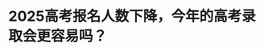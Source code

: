 <!DOCTYPE html>
<html lang="zh-CN">

<head>
    
<title>2025高考报名人数下降，今年的高考录取会更容易吗？_腾讯新闻</title>
<meta name="keywords" content="高考录取,高考报名,高校,教育部,招生,本科,海南,云南">
<meta name="description" content="教育部5月28日公布，今年高考报名人数1335万。相较于去年的1342万下降7万人，这是高考报名人数上涨10年来首降。      2008年后，全国高考报名人数持续下滑，2013年跌至新低，几乎跌破....">
<meta name="author" content="腾讯网">
<meta name="copyright" content="Copyright 1998 - 2025 Tencent. All Rights Reserved">
<meta property="og:type" content="news" />

<meta property="og:title" content="2025高考报名人数下降，今年的高考录取会更容易吗？_腾讯新闻" />
<meta property="og:description" content="教育部5月28日公布，今年高考报名人数1335万。相较于去年的1342万下降7万人，这是高考报名人数上涨10年来首降。      2008年后，全国高考报名人数持续下滑，2013年跌至新低，几乎跌破...." />
<meta property="og:url" content="https://news.qq.com/rain/a/20250528A0841P00" />
<meta property="og:image" content="https://inews.gtimg.com/news_ls/OuOS-LScO2EHnw0Z1bIxqAWbfrPGcxlP1gzEED2cddsAcAA_640330/0" />
<meta property="article:author" content="中国教育在线" />
<meta property="article:published_time" content="2025-05-28 18:26:37" />
<meta property="category" content="edu" />

<meta name="baidu-site-verification" content="jJeIJ5X7pP" />
    <meta charset="utf-8" />
<meta http-equiv="X-UA-Compatible" content="IE=Edge" />
<meta name="viewport" content="width=device-width, initial-scale=1, shrink-to-fit=no" />
<link rel="dns-prefetch" href="mat1.gtimg.com">
<link rel="dns-prefetch" href="i.news.qq.com">
<link rel="shortcut icon" href="https://mat1.gtimg.com/qqcdn/qqindex2021/favicon.ico">
<script nomodule="true" src="https://mat1.gtimg.com/qqcdn/qqindex2021/common-static/20240515201444/core3-37-1.min.js"></script>
<script>
  try {
    if (!window.IntersectionObserver) {
      var observerScript = document.createElement('script');
      observerScript.src = "https://mat1.gtimg.com/qqcdn/qqindex2021/common-static/20241024141058/intersection-observer-polyfill.js";
      document.head.appendChild(observerScript);
    }
  } catch (error) {}
</script>

<script>
  try {
    if (!Element.prototype.scrollTo) {
      var scrollScript = document.createElement('script');
      scrollScript.src = "https://mat1.gtimg.com/qqcdn/qqindex2021/common-static/20241025153001/scroll-behavior-polyfill.js";
      document.head.appendChild(scrollScript);
    }
  } catch (error) {}
</script>
<script>
  try {
    if ('scrollRestoration' in window.history) {
      window.history.scrollRestoration = 'manual';
    }
    window.isPcClient = Boolean(window.electron) && (
      window.navigator.userAgent.indexOf('pc-client') > 0 ||
      window.navigator.userAgent.indexOf('TencentNews') > 0
    );
  } catch {}
</script>
<script>
  try {
    if (window.isPcClient) {
      var bodyStyle = document.createElement('style');
      bodyStyle.innerText = 'body{ zoom: 0.95 }';
      document.head.appendChild(bodyStyle);
    }
  } catch {}
</script>
<script>
  window.DATA = {"url":"https://view.inews.qq.com/a/20250528A0841P00","article_id":"20250528A0841P00","article_type":"0","title":"2025高考报名人数下降，今年的高考录取会更容易吗？","desc":"教育部5月28日公布，今年高考报名人数1335万。相较于去年的1342万下降7万人，这是高考报名人数上涨10年来首降。      2008年后，全国高考报名人数持续下滑，2013年跌至新低，几乎跌破....","iNewsRecommendLevel":1,"abstract":"教育部5月28日公布，今年高考报名人数1335万。相较于去年的1342万下降7万人，这是高考报名人数上涨10年来首降。      2008年后，全国高考报名人数持续下滑，2013年跌至新低，几乎跌破....","catalog1":"edu","ad_channel_sign":"edu","introduction":"","media":"中国教育在线","media_id":"5652556","pubtime":"2025-05-28 18:26:37","comment_id":"8415674809","political":0,"cmsId":"20250528A0841P00","cms_id":"20250528A0841P00","closeAllAd":0,"closeAllFavorite":false,"originContent":{"directory":{"ai_list":null,"enable":2,"list":null},"text":"\u003cdiv class=\"rich_media_content\"\u003e\u003c!--NO_AD_ERROR_2--\u003e\u003cp\u003e\u003cspan style=\"letter-spacing: 1px\"\u003e\u003cspan style=\"color: rgb(62, 62, 62)\"\u003e教育部5月28日公布，今年高考报名人数1335万。相较于去年的1342万下降7万人，\u003c/span\u003e\u003cstrong\u003e\u003cspan style=\"color: rgb(62, 62, 62)\"\u003e这是高考报名人数上涨10年来首降。\u003c/span\u003e\u003c/strong\u003e\u003c/span\u003e\u003c/p\u003e\u003cp style=\"text-align: center\"\u003e\u003c!--IMG_0--\u003e\u003c/p\u003e\u003cp\u003e\u003cspan style=\"letter-spacing: 1px\"\u003e\u003cspan style=\"color: rgb(62, 62, 62)\"\u003e2008年后，全国高考报名人数持续下滑，2013年跌至新低，几乎跌破900万。\u003c/span\u003e\u003cstrong\u003e\u003cspan style=\"color: rgb(62, 62, 62)\"\u003e2014年后，重新开启了增长势头。\u003c/span\u003e\u003c/strong\u003e\u003c/span\u003e\u003c/p\u003e\u003cp style=\"text-align: center\"\u003e\u003cspan style=\"letter-spacing: 1px\"\u003e\u003cstrong\u003e\u003cspan style=\"color: rgb(38, 114, 217)\"\u003e高考人数下降\u003c/span\u003e\u003c/strong\u003e\u003c/span\u003e\u003c/p\u003e\u003cp style=\"text-align: center\"\u003e\u003cspan style=\"letter-spacing: 1px\"\u003e\u003cstrong\u003e\u003cspan style=\"color: rgb(38, 114, 217)\"\u003e今年的高考录取会更容易吗？\u003c/span\u003e\u003c/strong\u003e\u003c/span\u003e\u003c/p\u003e\u003cp\u003e\u003cspan style=\"letter-spacing: 1px\"\u003e\u003cspan style=\"color: rgb(62, 62, 62)\"\u003e对比已公布高考报名人数的云南、甘肃、海南三地数据来看，\u003c/span\u003e\u003cstrong\u003e\u003cspan style=\"color: rgb(62, 62, 62)\"\u003e高考报名人数整体是稳中有降。\u003c/span\u003e\u003c/strong\u003e\u003c/span\u003e\u003c/p\u003e\u003cp\u003e\u003cspan style=\"letter-spacing: 1px\"\u003e\u003cspan style=\"color: rgb(62, 62, 62)\"\u003e云南省在5月23日上午召开的2025年普通高等学校招生考试新闻媒体通气会上介绍，2025年是云南省高考综合改革落地之年，\u003c/span\u003e\u003cstrong\u003e\u003cspan style=\"color: rgb(62, 62, 62)\"\u003e全省高考报名人数为38.24万人，较2024年的39.5万下降1.26万人。\u003c/span\u003e\u003c/strong\u003e\u003c/span\u003e\u003c!--NO_AD_0--\u003e\u003c!--EOP_0--\u003e\u003c/p\u003e\u003c!--PARAGRAPH_0--\u003e\u003cp\u003e\u003cspan style=\"letter-spacing: 1px\"\u003e\u003cspan style=\"color: rgb(62, 62, 62)\"\u003e而甘肃、海南高考报名人数则有小幅增长。今年甘肃省23.24万名考生报名参加高考，较去年增加约6000人；海南省今年高考报名人数75141人，比去年增加1045人。\u003c/span\u003e\u003c/span\u003e\u003c/p\u003e\u003cp style=\"text-align: center\"\u003e\u003c!--IMG_1--\u003e\u003cspan\u003e\u003c/span\u003e\u003c/p\u003e\u003cp\u003e\u003cspan style=\"letter-spacing: 1px\"\u003e\u003cspan style=\"color: rgb(62, 62, 62)\"\u003e报名人数下降+“双一流”扩招，\u003c/span\u003e\u003cstrong\u003e\u003cspan style=\"color: rgb(62, 62, 62)\"\u003e今年考大学、考名校的机会增加了，绝对竞争是下降的。\u003c/span\u003e\u003c/strong\u003e\u003c/span\u003e\u003c/p\u003e\u003cp\u003e\u003cspan style=\"letter-spacing: 1px\"\u003e\u003cspan style=\"color: rgb(62, 62, 62)\"\u003e今年3月6日，在十四届全国人大三次会议经济主题记者会上，国家发展改革委主任郑栅洁介绍，持续推动高等教育提质升级，推进优质本科扩容，\u003c/span\u003e\u003cstrong\u003e\u003cspan style=\"color: rgb(62, 62, 62)\"\u003e进一步增加“双一流”高校本科招生的规模。在去年扩招1.6万人基础上，今年力争再增加2万人。\u003c/span\u003e\u003c/strong\u003e\u003c/span\u003e\u003c!--NO_AD_1--\u003e\u003c!--EOP_1--\u003e\u003c/p\u003e\u003c!--PARAGRAPH_1--\u003e\u003cp\u003e\u003cspan style=\"letter-spacing: 1px\"\u003e\u003cspan style=\"color: rgb(62, 62, 62)\"\u003e为响应国家重大战略需求，推进拔尖创新人才自主培养，截至目前，已有至少20所“双一流”高校宣布，加快布局本科扩容，扩招本科生。\u003c/span\u003e\u003c/span\u003e\u003c/p\u003e\u003cp\u003e\u003cspan style=\"letter-spacing: 1px\"\u003e\u003cspan style=\"color: rgb(62, 62, 62)\"\u003e这其中包括\u003c!--SECURE_LINK_BEGIN_0--\u003e北京大学\u003c!--SECURE_LINK_END_0--\u003e、\u003c!--SECURE_LINK_BEGIN_1--\u003e清华大学\u003c!--SECURE_LINK_END_1--\u003e、\u003c!--SECURE_LINK_BEGIN_2--\u003e上海交通大学\u003c!--SECURE_LINK_END_2--\u003e、\u003c!--SECURE_LINK_BEGIN_3--\u003e中国人民大学\u003c!--SECURE_LINK_END_3--\u003e、\u003c!--SECURE_LINK_BEGIN_4--\u003e西安交通大学\u003c!--SECURE_LINK_END_4--\u003e等在内的985名校，本科生扩招数量约在50-600人。\u003c/span\u003e\u003c/span\u003e\u003c/p\u003e\u003cp\u003e\u003cspan style=\"letter-spacing: 1px\"\u003e\u003cspan style=\"color: rgb(62, 62, 62)\"\u003e伴随着报名人数的下降，著名大学宣布本科扩招和整体本科招生规模增长，\u003c/span\u003e\u003cstrong\u003e\u003cspan style=\"color: rgb(62, 62, 62)\"\u003e今年考大学的绝对竞争是下降的，家长考生不必太过焦虑。\u003c/span\u003e\u003c/strong\u003e\u003c/span\u003e\u003c/p\u003e\u003cp style=\"text-align: center\"\u003e\u003c!--IMG_2--\u003e\u003c/p\u003e\u003cp style=\"text-align: center\"\u003e\u003cspan style=\"letter-spacing: 1px\"\u003e\u003cstrong\u003e\u003cspan style=\"color: rgb(38, 114, 217)\"\u003e未来高考人数还会上涨吗？\u003c/span\u003e\u003c/strong\u003e\u003c/span\u003e\u003c/p\u003e\u003cp\u003e\u003cspan style=\"letter-spacing: 1px\"\u003e\u003cspan style=\"color: rgb(62, 62, 62)\"\u003e实际上近年高考报名人数的增长，主要是统计口径的变化，即目前的高考报名人数不仅\u003c/span\u003e\u003cstrong\u003e\u003cspan style=\"color: rgb(62, 62, 62)\"\u003e包含了6月传统高考，还有中职\u003c!--VERTICAL_CARD_BEGIN_0--\u003e单招\u003c!--VERTICAL_CARD_END_0--\u003e，即职教高考，以及\u003c!--VERTICAL_CARD_BEGIN_1--\u003e专升本\u003c!--VERTICAL_CARD_END_1--\u003e三类\u003c/span\u003e\u003c/strong\u003e\u003cspan style=\"color: rgb(62, 62, 62)\"\u003e，其中后两类在一些省份占比高达30%，\u003c/span\u003e\u003cstrong\u003e\u003cspan style=\"color: rgb(62, 62, 62)\"\u003e并非绝对高考人数的快速增长，也不是复读人数的大幅增长，而是统计口径的变化，中职单招人数持续增长。\u003c/span\u003e\u003c/strong\u003e\u003c/span\u003e\u003c!--NO_AD_2--\u003e\u003c!--EOP_2--\u003e\u003c/p\u003e\u003c!--PARAGRAPH_2--\u003e\u003cp\u003e\u003cspan style=\"letter-spacing: 1px\"\u003e\u003cspan style=\"color: rgb(62, 62, 62)\"\u003e2003年至2013年，我国新生儿的数量基本稳定在1600万左右，并未出现大幅增长。今年参加高考的，主要是2007年出生的孩子，2007年全国新生儿为1591万，基本上都去考大学了。\u003c/span\u003e\u003c/span\u003e\u003c!--NO_AD_3--\u003e\u003c!--EOP_3--\u003e\u003c/p\u003e\u003c!--PARAGRAPH_3--\u003e\u003cp\u003e\u003cspan style=\"letter-spacing: 1px\"\u003e\u003cspan style=\"color: rgb(62, 62, 62)\"\u003e未来三年，新生儿仍然徘徊在1600万上下，甚至不足1600万，\u003c/span\u003e\u003cstrong\u003e\u003cspan style=\"color: rgb(62, 62, 62)\"\u003e高考报名人数应该也不会大幅增长，但是三年后可能会出现缓慢增长，主要还是新生儿的缓慢增长。\u003c/span\u003e\u003c/strong\u003e\u003cspan style=\"color: rgb(62, 62, 62)\"\u003e2016年我国新生儿达到1786万，是2000年以来出生人口最高的年份。\u003c/span\u003e\u003c/span\u003e\u003c!--NO_AD_4--\u003e\u003c!--EOP_4--\u003e\u003c/p\u003e\u003c!--PARAGRAPH_4--\u003e\u003cp style=\"text-align: center\"\u003e\u003cspan\u003e\u003c/span\u003e\u003c/p\u003e\u003cp\u003e\u003cspan style=\"letter-spacing: 1px\"\u003e\u003cspan style=\"color: rgb(62, 62, 62)\"\u003e距离2025年高考还有不足10天，祝福每一位考生，都能金榜题名，顺利进入心仪的大学！\u003c/span\u003e\u003c/span\u003e\u003c/p\u003e\u003cp\u003e\u003cspan style=\"letter-spacing: 1px\"\u003e\u003cspan style=\"color: rgb(160, 160, 160)\"\u003e中国教育在线综合整理（杨菲菲）\u003c/span\u003e\u003c/span\u003e\u003c/p\u003e\u003cp\u003e\u003cspan style=\"letter-spacing: 1px\"\u003e\u003cspan style=\"color: rgb(160, 160, 160)\"\u003e部分数据来源：教育部、各省市教育考试院、各高校官网等\u003c/span\u003e\u003c/span\u003e\u003c/p\u003e\u003cp\u003e\u003c/p\u003e\u003cdiv powered-by=\"qqnews_ex-editor\"\u003e\u003c/div\u003e\u003cstyle\u003e.rich_media_content{--news-tabel-th-night-color: #444444;--news-font-day-color: #333;--news-font-night-color: #d9d9d9;--news-bottom-distance: 22px}.rich_media_content p:not([data-exeditor-arbitrary-box=image-box]){letter-spacing:.5px;line-height:30px;margin-bottom:var(--news-bottom-distance);word-wrap:break-word}.rich_media_content{color:var(--news-font-day-color);font-size:18px}@media(prefers-color-scheme:dark){body:not([data-weui-theme=light]):not([dark-mode-disable=true]) .rich_media_content p:not([data-exeditor-arbitrary-box=image-box]){letter-spacing:.5px;line-height:30px;margin-bottom:var(--news-bottom-distance);word-wrap:break-word}body:not([data-weui-theme=light]):not([dark-mode-disable=true]) .rich_media_content{color:var(--news-font-night-color)}}.data_color_scheme_dark .rich_media_content p:not([data-exeditor-arbitrary-box=image-box]){letter-spacing:.5px;line-height:30px;margin-bottom:var(--news-bottom-distance);word-wrap:break-word}.data_color_scheme_dark .rich_media_content{color:var(--news-font-night-color)}.data_color_scheme_dark .rich_media_content{font-size:18px}.rich_media_content p[data-exeditor-arbitrary-box=image-box]{margin-bottom:11px}.rich_media_content\u003ediv:not(.qnt-video),.rich_media_content\u003esection{margin-bottom:var(--news-bottom-distance)}.rich_media_content hr{margin-bottom:var(--news-bottom-distance)}.rich_media_content .link_list{margin:0;margin-top:20px;min-height:0!important}.rich_media_content blockquote{background:#f9f9f9;border-left:6px solid #ccc;margin:1.5em 10px;padding:.5em 10px}.rich_media_content blockquote p{margin-bottom:0!important}.data_color_scheme_dark .rich_media_content blockquote{background:#323232}@media(prefers-color-scheme:dark){body:not([data-weui-theme=light]):not([dark-mode-disable=true]) .rich_media_content blockquote{background:#323232}}.rich_media_content ol[data-ex-list]{--ol-start: 1;--ol-list-style-type: decimal;list-style-type:none;counter-reset:olCounter calc(var(--ol-start,1) - 1);position:relative}.rich_media_content ol[data-ex-list]\u003eli\u003e:first-child::before{content:counter(olCounter,var(--ol-list-style-type)) '. ';counter-increment:olCounter;font-variant-numeric:tabular-nums;display:inline-block}.rich_media_content ul[data-ex-list]{--ul-list-style-type: circle;list-style-type:none;position:relative}.rich_media_content ul[data-ex-list].nonUnicode-list-style-type\u003eli\u003e:first-child::before{content:var(--ul-list-style-type) ' ';font-variant-numeric:tabular-nums;display:inline-block;transform:scale(0.5)}.rich_media_content ul[data-ex-list].unicode-list-style-type\u003eli\u003e:first-child::before{content:var(--ul-list-style-type) ' ';font-variant-numeric:tabular-nums;display:inline-block;transform:scale(0.8)}.rich_media_content ol:not([data-ex-list]){padding-left:revert}.rich_media_content ul:not([data-ex-list]){padding-left:revert}.rich_media_content table{display:table;border-collapse:collapse;margin-bottom:var(--news-bottom-distance)}.rich_media_content table th,.rich_media_content table td{word-wrap:break-word;border:1px solid #ddd;white-space:nowrap;padding:2px 5px}.rich_media_content table th{font-weight:700;background-color:#f0f0f0;text-align:left}.rich_media_content table p{margin-bottom:0!important}.data_color_scheme_dark .rich_media_content table th{background:var(--news-tabel-th-night-color)}@media(prefers-color-scheme:dark){body:not([data-weui-theme=light]):not([dark-mode-disable=true]) .rich_media_content table th{background:var(--news-tabel-th-night-color)}}.rich_media_content .qqnews_image_desc,.rich_media_content p[type=om-image-desc]{line-height:20px!important;text-align:center!important;font-size:14px!important;color:#666!important}.rich_media_content div[data-exeditor-arbitrary-box=wrap]:not([data-exeditor-arbitrary-box-special-style]){max-width:100%}.rich_media_content .qqnews-content{--wmfont: 0;--wmcolor: transparent;font-size:var(--wmfont);color:var(--wmcolor);line-height:var(--wmfont)!important;margin-bottom:var(--wmfont)!important}.rich_media_content .qqnews_sign_emphasis{background:#f7f7f7}.rich_media_content .qqnews_sign_emphasis ol{word-wrap:break-word;border:none;color:#5c5c5c;line-height:28px;list-style:none;margin:14px 0 6px;padding:16px 15px 4px}.rich_media_content .qqnews_sign_emphasis p{margin-bottom:12px!important}.rich_media_content .qqnews_sign_emphasis ol\u003eli\u003ep{padding-left:30px}.rich_media_content .qqnews_sign_emphasis ol\u003eli{list-style:none}.rich_media_content .qqnews_sign_emphasis ol\u003eli\u003ep:first-child::before{margin-left:-30px;content:counter(olCounter,decimal) ''!important;counter-increment:olCounter!important;font-variant-numeric:tabular-nums!important;background:#37f;border-radius:2px;color:#fff;font-size:15px;font-style:normal;text-align:center;line-height:18px;width:18px;height:18px;margin-right:12px;position:relative;top:-1px}.data_color_scheme_dark .rich_media_content .qqnews_sign_emphasis{background:#262626}.data_color_scheme_dark .rich_media_content .qqnews_sign_emphasis ol\u003eli\u003ep{color:#a9a9a9}@media(prefers-color-scheme:dark){body:not([data-weui-theme=light]):not([dark-mode-disable=true]) .rich_media_content .qqnews_sign_emphasis{background:#262626}body:not([data-weui-theme=light]):not([dark-mode-disable=true]) .rich_media_content .qqnews_sign_emphasis ol\u003eli\u003ep{color:#a9a9a9}}.rich_media_content h1,.rich_media_content h2,.rich_media_content h3,.rich_media_content h4,.rich_media_content h5,.rich_media_content h6{margin-bottom:var(--news-bottom-distance);font-weight:700}.rich_media_content h1{font-size:20px}.rich_media_content h2,.rich_media_content h3{font-size:19px}.rich_media_content h4,.rich_media_content h5,.rich_media_content h6{font-size:18px}.rich_media_content li:empty{display:none}.rich_media_content ul,.rich_media_content ol{margin-bottom:var(--news-bottom-distance)}.rich_media_content div\u003ep:only-child{margin-bottom:0!important}.rich_media_content .cms-cke-widget-title-wrap p{margin-bottom:0!important}\u003c/style\u003e\u003c/div\u003e","version":"v2"},"originAttribute":{"IMG_0":{"bigOrigUrl":"https://inews.gtimg.com/news_bt/OZeQeyveFXyetjrJ-NmHPDo4s8rMbXApla_qUZungQ8CIAA/0","compressUrl":"https://inews.gtimg.com/news_bt/OZeQeyveFXyetjrJ-NmHPDo4s8rMbXApla_qUZungQ8CIAA/641","desc":"","fullPic":"1","height":716,"imgurl0":"https://inews.gtimg.com/news_bt/OZeQeyveFXyetjrJ-NmHPDo4s8rMbXApla_qUZungQ8CIAA/0","imgurl1000":"https://inews.gtimg.com/news_bt/OZeQeyveFXyetjrJ-NmHPDo4s8rMbXApla_qUZungQ8CIAA/1000","islong":0,"origUrl":"https://inews.gtimg.com/news_bt/OZeQeyveFXyetjrJ-NmHPDo4s8rMbXApla_qUZungQ8CIAA/641","size":368,"style":"display: inline-block; max-width: 100%; width: 1080px","thumb":"https://inews.gtimg.com/news_bt/OZeQeyveFXyetjrJ-NmHPDo4s8rMbXApla_qUZungQ8CIAA_181x181s/0","url":"https://inews.gtimg.com/news_bt/OZeQeyveFXyetjrJ-NmHPDo4s8rMbXApla_qUZungQ8CIAA/641","width":641},"IMG_1":{"bigOrigUrl":"https://inews.gtimg.com/news_bt/OfR_CqXmcRyvXiA8TFowxRNofghnfQThRcLY_U3Tn7ENcAA/0","compressUrl":"https://inews.gtimg.com/news_bt/OfR_CqXmcRyvXiA8TFowxRNofghnfQThRcLY_U3Tn7ENcAA/641","desc":"","fullPic":"1","height":532,"imgurl0":"https://inews.gtimg.com/news_bt/OfR_CqXmcRyvXiA8TFowxRNofghnfQThRcLY_U3Tn7ENcAA/0","imgurl1000":"https://inews.gtimg.com/news_bt/OfR_CqXmcRyvXiA8TFowxRNofghnfQThRcLY_U3Tn7ENcAA/1000","islong":0,"origUrl":"https://inews.gtimg.com/news_bt/OfR_CqXmcRyvXiA8TFowxRNofghnfQThRcLY_U3Tn7ENcAA/641","size":108,"style":"display: inline-block; max-width: 100%; width: 100%","thumb":"https://inews.gtimg.com/news_bt/OfR_CqXmcRyvXiA8TFowxRNofghnfQThRcLY_U3Tn7ENcAA_181x181s/0","url":"https://inews.gtimg.com/news_bt/OfR_CqXmcRyvXiA8TFowxRNofghnfQThRcLY_U3Tn7ENcAA/641","width":641},"IMG_2":{"bigOrigUrl":"https://inews.gtimg.com/news_bt/OsZJsSup8lhKA1S25QQlfK1nR4hHApPFcpDe-ndCNwc6oAA/0","compressUrl":"https://inews.gtimg.com/news_bt/OsZJsSup8lhKA1S25QQlfK1nR4hHApPFcpDe-ndCNwc6oAA/641","desc":"","fullPic":"1","height":1547,"imgurl0":"https://inews.gtimg.com/news_bt/OsZJsSup8lhKA1S25QQlfK1nR4hHApPFcpDe-ndCNwc6oAA/0","imgurl1000":"https://inews.gtimg.com/news_bt/OsZJsSup8lhKA1S25QQlfK1nR4hHApPFcpDe-ndCNwc6oAA/1000","islong":0,"origUrl":"https://inews.gtimg.com/news_bt/OsZJsSup8lhKA1S25QQlfK1nR4hHApPFcpDe-ndCNwc6oAA/1000","size":1263,"style":"display: inline-block; max-width: 100%; width: 1061px","thumb":"https://inews.gtimg.com/news_bt/OsZJsSup8lhKA1S25QQlfK1nR4hHApPFcpDe-ndCNwc6oAA_181x181s/0","url":"https://inews.gtimg.com/news_bt/OsZJsSup8lhKA1S25QQlfK1nR4hHApPFcpDe-ndCNwc6oAA/641","width":641},"VERTICAL_CARD_BEGIN_0":{"a_version":"21_android_7.4.57","desc":"单招","detail_url":"qqnews://article_9528?act=ai_chat\u0026vertical_card_type=ai\u0026vertical_card_desc=%E5%8D%95%E6%8B%9B\u0026a_version=21_android_7.4.57\u0026i_version=11.0_qqnews_7.4.70","i_version":"11.0_qqnews_7.4.70","previous_context":"体本科招生规模增长，今年考大学的绝对竞争是下降的，家长考生不必太过焦虑。未来高考人数还会上涨吗？实际上近年高考报名人数的增长，主要是统计口径的变化，即目前的高考报名人数不仅包含了6月传统高考，还有中职","subsequent_context":"，即职教高考，以及专升本三类，其中后两类在一些省份占比高达30%，并非绝对高考人数的快速增长，也不是复读人数的大幅增长，而是统计口径的变化，中职单招人数持续增长。2003年至2013年，我国新生儿的数","type":"ai","url":"qqnews://article_9528?act=ai_chat\u0026vertical_card_type=ai\u0026vertical_card_desc=%E5%8D%95%E6%8B%9B\u0026jumpinfo=%7B%22scene%22%3A%22algo_scribe_words%22%2C%22sentence%22%3A%22%E5%8D%95%E6%8B%9B%22%2C%22sentenceContext%22%3A%22%E4%BD%93%E6%9C%AC%E7%A7%91%E6%8B%9B%E7%94%9F%E8%A7%84%E6%A8%A1%E5%A2%9E%E9%95%BF%EF%BC%8C%E4%BB%8A%E5%B9%B4%E8%80%83%E5%A4%A7%E5%AD%A6%E7%9A%84%E7%BB%9D%E5%AF%B9%E7%AB%9E%E4%BA%89%E6%98%AF%E4%B8%8B%E9%99%8D%E7%9A%84%EF%BC%8C%E5%AE%B6%E9%95%BF%E8%80%83%E7%94%9F%E4%B8%8D%E5%BF%85%E5%A4%AA%E8%BF%87%E7%84%A6%E8%99%91%E3%80%82%E6%9C%AA%E6%9D%A5%E9%AB%98%E8%80%83%E4%BA%BA%E6%95%B0%E8%BF%98%E4%BC%9A%E4%B8%8A%E6%B6%A8%E5%90%97%EF%BC%9F%E5%AE%9E%E9%99%85%E4%B8%8A%E8%BF%91%E5%B9%B4%E9%AB%98%E8%80%83%E6%8A%A5%E5%90%8D%E4%BA%BA%E6%95%B0%E7%9A%84%E5%A2%9E%E9%95%BF%EF%BC%8C%E4%B8%BB%E8%A6%81%E6%98%AF%E7%BB%9F%E8%AE%A1%E5%8F%A3%E5%BE%84%E7%9A%84%E5%8F%98%E5%8C%96%EF%BC%8C%E5%8D%B3%E7%9B%AE%E5%89%8D%E7%9A%84%E9%AB%98%E8%80%83%E6%8A%A5%E5%90%8D%E4%BA%BA%E6%95%B0%E4%B8%8D%E4%BB%85%E5%8C%85%E5%90%AB%E4%BA%866%E6%9C%88%E4%BC%A0%E7%BB%9F%E9%AB%98%E8%80%83%EF%BC%8C%E8%BF%98%E6%9C%89%E4%B8%AD%E8%81%8C%7B%E5%8D%95%E6%8B%9B%7D%EF%BC%8C%E5%8D%B3%E8%81%8C%E6%95%99%E9%AB%98%E8%80%83%EF%BC%8C%E4%BB%A5%E5%8F%8A%E4%B8%93%E5%8D%87%E6%9C%AC%E4%B8%89%E7%B1%BB%EF%BC%8C%E5%85%B6%E4%B8%AD%E5%90%8E%E4%B8%A4%E7%B1%BB%E5%9C%A8%E4%B8%80%E4%BA%9B%E7%9C%81%E4%BB%BD%E5%8D%A0%E6%AF%94%E9%AB%98%E8%BE%BE30%25%EF%BC%8C%E5%B9%B6%E9%9D%9E%E7%BB%9D%E5%AF%B9%E9%AB%98%E8%80%83%E4%BA%BA%E6%95%B0%E7%9A%84%E5%BF%AB%E9%80%9F%E5%A2%9E%E9%95%BF%EF%BC%8C%E4%B9%9F%E4%B8%8D%E6%98%AF%E5%A4%8D%E8%AF%BB%E4%BA%BA%E6%95%B0%E7%9A%84%E5%A4%A7%E5%B9%85%E5%A2%9E%E9%95%BF%EF%BC%8C%E8%80%8C%E6%98%AF%E7%BB%9F%E8%AE%A1%E5%8F%A3%E5%BE%84%E7%9A%84%E5%8F%98%E5%8C%96%EF%BC%8C%E4%B8%AD%E8%81%8C%E5%8D%95%E6%8B%9B%E4%BA%BA%E6%95%B0%E6%8C%81%E7%BB%AD%E5%A2%9E%E9%95%BF%E3%80%822003%E5%B9%B4%E8%87%B32013%E5%B9%B4%EF%BC%8C%E6%88%91%E5%9B%BD%E6%96%B0%E7%94%9F%E5%84%BF%E7%9A%84%E6%95%B0%22%2C%22source%22%3A%22article_sharepage_scribewords%22%7D","urls":{"qqcom":{"pc_url":"qqnews://article_9528?act=ai_chat\u0026vertical_card_type=ai\u0026vertical_card_desc=%E5%8D%95%E6%8B%9B\u0026jumpinfo=%7B%22scene%22%3A%22algo_scribe_words%22%2C%22sentence%22%3A%22%E5%8D%95%E6%8B%9B%22%2C%22sentenceContext%22%3A%22%E4%BD%93%E6%9C%AC%E7%A7%91%E6%8B%9B%E7%94%9F%E8%A7%84%E6%A8%A1%E5%A2%9E%E9%95%BF%EF%BC%8C%E4%BB%8A%E5%B9%B4%E8%80%83%E5%A4%A7%E5%AD%A6%E7%9A%84%E7%BB%9D%E5%AF%B9%E7%AB%9E%E4%BA%89%E6%98%AF%E4%B8%8B%E9%99%8D%E7%9A%84%EF%BC%8C%E5%AE%B6%E9%95%BF%E8%80%83%E7%94%9F%E4%B8%8D%E5%BF%85%E5%A4%AA%E8%BF%87%E7%84%A6%E8%99%91%E3%80%82%E6%9C%AA%E6%9D%A5%E9%AB%98%E8%80%83%E4%BA%BA%E6%95%B0%E8%BF%98%E4%BC%9A%E4%B8%8A%E6%B6%A8%E5%90%97%EF%BC%9F%E5%AE%9E%E9%99%85%E4%B8%8A%E8%BF%91%E5%B9%B4%E9%AB%98%E8%80%83%E6%8A%A5%E5%90%8D%E4%BA%BA%E6%95%B0%E7%9A%84%E5%A2%9E%E9%95%BF%EF%BC%8C%E4%B8%BB%E8%A6%81%E6%98%AF%E7%BB%9F%E8%AE%A1%E5%8F%A3%E5%BE%84%E7%9A%84%E5%8F%98%E5%8C%96%EF%BC%8C%E5%8D%B3%E7%9B%AE%E5%89%8D%E7%9A%84%E9%AB%98%E8%80%83%E6%8A%A5%E5%90%8D%E4%BA%BA%E6%95%B0%E4%B8%8D%E4%BB%85%E5%8C%85%E5%90%AB%E4%BA%866%E6%9C%88%E4%BC%A0%E7%BB%9F%E9%AB%98%E8%80%83%EF%BC%8C%E8%BF%98%E6%9C%89%E4%B8%AD%E8%81%8C%7B%E5%8D%95%E6%8B%9B%7D%EF%BC%8C%E5%8D%B3%E8%81%8C%E6%95%99%E9%AB%98%E8%80%83%EF%BC%8C%E4%BB%A5%E5%8F%8A%E4%B8%93%E5%8D%87%E6%9C%AC%E4%B8%89%E7%B1%BB%EF%BC%8C%E5%85%B6%E4%B8%AD%E5%90%8E%E4%B8%A4%E7%B1%BB%E5%9C%A8%E4%B8%80%E4%BA%9B%E7%9C%81%E4%BB%BD%E5%8D%A0%E6%AF%94%E9%AB%98%E8%BE%BE30%25%EF%BC%8C%E5%B9%B6%E9%9D%9E%E7%BB%9D%E5%AF%B9%E9%AB%98%E8%80%83%E4%BA%BA%E6%95%B0%E7%9A%84%E5%BF%AB%E9%80%9F%E5%A2%9E%E9%95%BF%EF%BC%8C%E4%B9%9F%E4%B8%8D%E6%98%AF%E5%A4%8D%E8%AF%BB%E4%BA%BA%E6%95%B0%E7%9A%84%E5%A4%A7%E5%B9%85%E5%A2%9E%E9%95%BF%EF%BC%8C%E8%80%8C%E6%98%AF%E7%BB%9F%E8%AE%A1%E5%8F%A3%E5%BE%84%E7%9A%84%E5%8F%98%E5%8C%96%EF%BC%8C%E4%B8%AD%E8%81%8C%E5%8D%95%E6%8B%9B%E4%BA%BA%E6%95%B0%E6%8C%81%E7%BB%AD%E5%A2%9E%E9%95%BF%E3%80%822003%E5%B9%B4%E8%87%B32013%E5%B9%B4%EF%BC%8C%E6%88%91%E5%9B%BD%E6%96%B0%E7%94%9F%E5%84%BF%E7%9A%84%E6%95%B0%22%2C%22source%22%3A%22article_sharepage_scribewords%22%7D"},"web":{"h5_url":"qqnews://article_9528?act=ai_chat\u0026vertical_card_type=ai\u0026vertical_card_desc=%E5%8D%95%E6%8B%9B\u0026jumpinfo=%7B%22scene%22%3A%22algo_scribe_words%22%2C%22sentence%22%3A%22%E5%8D%95%E6%8B%9B%22%2C%22sentenceContext%22%3A%22%E4%BD%93%E6%9C%AC%E7%A7%91%E6%8B%9B%E7%94%9F%E8%A7%84%E6%A8%A1%E5%A2%9E%E9%95%BF%EF%BC%8C%E4%BB%8A%E5%B9%B4%E8%80%83%E5%A4%A7%E5%AD%A6%E7%9A%84%E7%BB%9D%E5%AF%B9%E7%AB%9E%E4%BA%89%E6%98%AF%E4%B8%8B%E9%99%8D%E7%9A%84%EF%BC%8C%E5%AE%B6%E9%95%BF%E8%80%83%E7%94%9F%E4%B8%8D%E5%BF%85%E5%A4%AA%E8%BF%87%E7%84%A6%E8%99%91%E3%80%82%E6%9C%AA%E6%9D%A5%E9%AB%98%E8%80%83%E4%BA%BA%E6%95%B0%E8%BF%98%E4%BC%9A%E4%B8%8A%E6%B6%A8%E5%90%97%EF%BC%9F%E5%AE%9E%E9%99%85%E4%B8%8A%E8%BF%91%E5%B9%B4%E9%AB%98%E8%80%83%E6%8A%A5%E5%90%8D%E4%BA%BA%E6%95%B0%E7%9A%84%E5%A2%9E%E9%95%BF%EF%BC%8C%E4%B8%BB%E8%A6%81%E6%98%AF%E7%BB%9F%E8%AE%A1%E5%8F%A3%E5%BE%84%E7%9A%84%E5%8F%98%E5%8C%96%EF%BC%8C%E5%8D%B3%E7%9B%AE%E5%89%8D%E7%9A%84%E9%AB%98%E8%80%83%E6%8A%A5%E5%90%8D%E4%BA%BA%E6%95%B0%E4%B8%8D%E4%BB%85%E5%8C%85%E5%90%AB%E4%BA%866%E6%9C%88%E4%BC%A0%E7%BB%9F%E9%AB%98%E8%80%83%EF%BC%8C%E8%BF%98%E6%9C%89%E4%B8%AD%E8%81%8C%7B%E5%8D%95%E6%8B%9B%7D%EF%BC%8C%E5%8D%B3%E8%81%8C%E6%95%99%E9%AB%98%E8%80%83%EF%BC%8C%E4%BB%A5%E5%8F%8A%E4%B8%93%E5%8D%87%E6%9C%AC%E4%B8%89%E7%B1%BB%EF%BC%8C%E5%85%B6%E4%B8%AD%E5%90%8E%E4%B8%A4%E7%B1%BB%E5%9C%A8%E4%B8%80%E4%BA%9B%E7%9C%81%E4%BB%BD%E5%8D%A0%E6%AF%94%E9%AB%98%E8%BE%BE30%25%EF%BC%8C%E5%B9%B6%E9%9D%9E%E7%BB%9D%E5%AF%B9%E9%AB%98%E8%80%83%E4%BA%BA%E6%95%B0%E7%9A%84%E5%BF%AB%E9%80%9F%E5%A2%9E%E9%95%BF%EF%BC%8C%E4%B9%9F%E4%B8%8D%E6%98%AF%E5%A4%8D%E8%AF%BB%E4%BA%BA%E6%95%B0%E7%9A%84%E5%A4%A7%E5%B9%85%E5%A2%9E%E9%95%BF%EF%BC%8C%E8%80%8C%E6%98%AF%E7%BB%9F%E8%AE%A1%E5%8F%A3%E5%BE%84%E7%9A%84%E5%8F%98%E5%8C%96%EF%BC%8C%E4%B8%AD%E8%81%8C%E5%8D%95%E6%8B%9B%E4%BA%BA%E6%95%B0%E6%8C%81%E7%BB%AD%E5%A2%9E%E9%95%BF%E3%80%822003%E5%B9%B4%E8%87%B32013%E5%B9%B4%EF%BC%8C%E6%88%91%E5%9B%BD%E6%96%B0%E7%94%9F%E5%84%BF%E7%9A%84%E6%95%B0%22%2C%22source%22%3A%22article_sharepage_scribewords%22%7D"}}},"VERTICAL_CARD_BEGIN_1":{"a_version":"21_android_7.4.57","desc":"专升本","detail_url":"qqnews://article_9528?act=ai_chat\u0026vertical_card_type=ai\u0026vertical_card_desc=%E4%B8%93%E5%8D%87%E6%9C%AC\u0026a_version=21_android_7.4.57\u0026i_version=11.0_qqnews_7.4.70","i_version":"11.0_qqnews_7.4.70","previous_context":"年考大学的绝对竞争是下降的，家长考生不必太过焦虑。未来高考人数还会上涨吗？实际上近年高考报名人数的增长，主要是统计口径的变化，即目前的高考报名人数不仅包含了6月传统高考，还有中职单招，即职教高考，以及","subsequent_context":"三类，其中后两类在一些省份占比高达30%，并非绝对高考人数的快速增长，也不是复读人数的大幅增长，而是统计口径的变化，中职单招人数持续增长。2003年至2013年，我国新生儿的数量基本稳定在1600万左","type":"ai","url":"qqnews://article_9528?act=ai_chat\u0026vertical_card_type=ai\u0026vertical_card_desc=%E4%B8%93%E5%8D%87%E6%9C%AC\u0026jumpinfo=%7B%22scene%22%3A%22algo_scribe_words%22%2C%22sentence%22%3A%22%E4%B8%93%E5%8D%87%E6%9C%AC%22%2C%22sentenceContext%22%3A%22%E5%B9%B4%E8%80%83%E5%A4%A7%E5%AD%A6%E7%9A%84%E7%BB%9D%E5%AF%B9%E7%AB%9E%E4%BA%89%E6%98%AF%E4%B8%8B%E9%99%8D%E7%9A%84%EF%BC%8C%E5%AE%B6%E9%95%BF%E8%80%83%E7%94%9F%E4%B8%8D%E5%BF%85%E5%A4%AA%E8%BF%87%E7%84%A6%E8%99%91%E3%80%82%E6%9C%AA%E6%9D%A5%E9%AB%98%E8%80%83%E4%BA%BA%E6%95%B0%E8%BF%98%E4%BC%9A%E4%B8%8A%E6%B6%A8%E5%90%97%EF%BC%9F%E5%AE%9E%E9%99%85%E4%B8%8A%E8%BF%91%E5%B9%B4%E9%AB%98%E8%80%83%E6%8A%A5%E5%90%8D%E4%BA%BA%E6%95%B0%E7%9A%84%E5%A2%9E%E9%95%BF%EF%BC%8C%E4%B8%BB%E8%A6%81%E6%98%AF%E7%BB%9F%E8%AE%A1%E5%8F%A3%E5%BE%84%E7%9A%84%E5%8F%98%E5%8C%96%EF%BC%8C%E5%8D%B3%E7%9B%AE%E5%89%8D%E7%9A%84%E9%AB%98%E8%80%83%E6%8A%A5%E5%90%8D%E4%BA%BA%E6%95%B0%E4%B8%8D%E4%BB%85%E5%8C%85%E5%90%AB%E4%BA%866%E6%9C%88%E4%BC%A0%E7%BB%9F%E9%AB%98%E8%80%83%EF%BC%8C%E8%BF%98%E6%9C%89%E4%B8%AD%E8%81%8C%E5%8D%95%E6%8B%9B%EF%BC%8C%E5%8D%B3%E8%81%8C%E6%95%99%E9%AB%98%E8%80%83%EF%BC%8C%E4%BB%A5%E5%8F%8A%7B%E4%B8%93%E5%8D%87%E6%9C%AC%7D%E4%B8%89%E7%B1%BB%EF%BC%8C%E5%85%B6%E4%B8%AD%E5%90%8E%E4%B8%A4%E7%B1%BB%E5%9C%A8%E4%B8%80%E4%BA%9B%E7%9C%81%E4%BB%BD%E5%8D%A0%E6%AF%94%E9%AB%98%E8%BE%BE30%25%EF%BC%8C%E5%B9%B6%E9%9D%9E%E7%BB%9D%E5%AF%B9%E9%AB%98%E8%80%83%E4%BA%BA%E6%95%B0%E7%9A%84%E5%BF%AB%E9%80%9F%E5%A2%9E%E9%95%BF%EF%BC%8C%E4%B9%9F%E4%B8%8D%E6%98%AF%E5%A4%8D%E8%AF%BB%E4%BA%BA%E6%95%B0%E7%9A%84%E5%A4%A7%E5%B9%85%E5%A2%9E%E9%95%BF%EF%BC%8C%E8%80%8C%E6%98%AF%E7%BB%9F%E8%AE%A1%E5%8F%A3%E5%BE%84%E7%9A%84%E5%8F%98%E5%8C%96%EF%BC%8C%E4%B8%AD%E8%81%8C%E5%8D%95%E6%8B%9B%E4%BA%BA%E6%95%B0%E6%8C%81%E7%BB%AD%E5%A2%9E%E9%95%BF%E3%80%822003%E5%B9%B4%E8%87%B32013%E5%B9%B4%EF%BC%8C%E6%88%91%E5%9B%BD%E6%96%B0%E7%94%9F%E5%84%BF%E7%9A%84%E6%95%B0%E9%87%8F%E5%9F%BA%E6%9C%AC%E7%A8%B3%E5%AE%9A%E5%9C%A81600%E4%B8%87%E5%B7%A6%22%2C%22source%22%3A%22article_sharepage_scribewords%22%7D","urls":{"qqcom":{"pc_url":"qqnews://article_9528?act=ai_chat\u0026vertical_card_type=ai\u0026vertical_card_desc=%E4%B8%93%E5%8D%87%E6%9C%AC\u0026jumpinfo=%7B%22scene%22%3A%22algo_scribe_words%22%2C%22sentence%22%3A%22%E4%B8%93%E5%8D%87%E6%9C%AC%22%2C%22sentenceContext%22%3A%22%E5%B9%B4%E8%80%83%E5%A4%A7%E5%AD%A6%E7%9A%84%E7%BB%9D%E5%AF%B9%E7%AB%9E%E4%BA%89%E6%98%AF%E4%B8%8B%E9%99%8D%E7%9A%84%EF%BC%8C%E5%AE%B6%E9%95%BF%E8%80%83%E7%94%9F%E4%B8%8D%E5%BF%85%E5%A4%AA%E8%BF%87%E7%84%A6%E8%99%91%E3%80%82%E6%9C%AA%E6%9D%A5%E9%AB%98%E8%80%83%E4%BA%BA%E6%95%B0%E8%BF%98%E4%BC%9A%E4%B8%8A%E6%B6%A8%E5%90%97%EF%BC%9F%E5%AE%9E%E9%99%85%E4%B8%8A%E8%BF%91%E5%B9%B4%E9%AB%98%E8%80%83%E6%8A%A5%E5%90%8D%E4%BA%BA%E6%95%B0%E7%9A%84%E5%A2%9E%E9%95%BF%EF%BC%8C%E4%B8%BB%E8%A6%81%E6%98%AF%E7%BB%9F%E8%AE%A1%E5%8F%A3%E5%BE%84%E7%9A%84%E5%8F%98%E5%8C%96%EF%BC%8C%E5%8D%B3%E7%9B%AE%E5%89%8D%E7%9A%84%E9%AB%98%E8%80%83%E6%8A%A5%E5%90%8D%E4%BA%BA%E6%95%B0%E4%B8%8D%E4%BB%85%E5%8C%85%E5%90%AB%E4%BA%866%E6%9C%88%E4%BC%A0%E7%BB%9F%E9%AB%98%E8%80%83%EF%BC%8C%E8%BF%98%E6%9C%89%E4%B8%AD%E8%81%8C%E5%8D%95%E6%8B%9B%EF%BC%8C%E5%8D%B3%E8%81%8C%E6%95%99%E9%AB%98%E8%80%83%EF%BC%8C%E4%BB%A5%E5%8F%8A%7B%E4%B8%93%E5%8D%87%E6%9C%AC%7D%E4%B8%89%E7%B1%BB%EF%BC%8C%E5%85%B6%E4%B8%AD%E5%90%8E%E4%B8%A4%E7%B1%BB%E5%9C%A8%E4%B8%80%E4%BA%9B%E7%9C%81%E4%BB%BD%E5%8D%A0%E6%AF%94%E9%AB%98%E8%BE%BE30%25%EF%BC%8C%E5%B9%B6%E9%9D%9E%E7%BB%9D%E5%AF%B9%E9%AB%98%E8%80%83%E4%BA%BA%E6%95%B0%E7%9A%84%E5%BF%AB%E9%80%9F%E5%A2%9E%E9%95%BF%EF%BC%8C%E4%B9%9F%E4%B8%8D%E6%98%AF%E5%A4%8D%E8%AF%BB%E4%BA%BA%E6%95%B0%E7%9A%84%E5%A4%A7%E5%B9%85%E5%A2%9E%E9%95%BF%EF%BC%8C%E8%80%8C%E6%98%AF%E7%BB%9F%E8%AE%A1%E5%8F%A3%E5%BE%84%E7%9A%84%E5%8F%98%E5%8C%96%EF%BC%8C%E4%B8%AD%E8%81%8C%E5%8D%95%E6%8B%9B%E4%BA%BA%E6%95%B0%E6%8C%81%E7%BB%AD%E5%A2%9E%E9%95%BF%E3%80%822003%E5%B9%B4%E8%87%B32013%E5%B9%B4%EF%BC%8C%E6%88%91%E5%9B%BD%E6%96%B0%E7%94%9F%E5%84%BF%E7%9A%84%E6%95%B0%E9%87%8F%E5%9F%BA%E6%9C%AC%E7%A8%B3%E5%AE%9A%E5%9C%A81600%E4%B8%87%E5%B7%A6%22%2C%22source%22%3A%22article_sharepage_scribewords%22%7D"},"web":{"h5_url":"qqnews://article_9528?act=ai_chat\u0026vertical_card_type=ai\u0026vertical_card_desc=%E4%B8%93%E5%8D%87%E6%9C%AC\u0026jumpinfo=%7B%22scene%22%3A%22algo_scribe_words%22%2C%22sentence%22%3A%22%E4%B8%93%E5%8D%87%E6%9C%AC%22%2C%22sentenceContext%22%3A%22%E5%B9%B4%E8%80%83%E5%A4%A7%E5%AD%A6%E7%9A%84%E7%BB%9D%E5%AF%B9%E7%AB%9E%E4%BA%89%E6%98%AF%E4%B8%8B%E9%99%8D%E7%9A%84%EF%BC%8C%E5%AE%B6%E9%95%BF%E8%80%83%E7%94%9F%E4%B8%8D%E5%BF%85%E5%A4%AA%E8%BF%87%E7%84%A6%E8%99%91%E3%80%82%E6%9C%AA%E6%9D%A5%E9%AB%98%E8%80%83%E4%BA%BA%E6%95%B0%E8%BF%98%E4%BC%9A%E4%B8%8A%E6%B6%A8%E5%90%97%EF%BC%9F%E5%AE%9E%E9%99%85%E4%B8%8A%E8%BF%91%E5%B9%B4%E9%AB%98%E8%80%83%E6%8A%A5%E5%90%8D%E4%BA%BA%E6%95%B0%E7%9A%84%E5%A2%9E%E9%95%BF%EF%BC%8C%E4%B8%BB%E8%A6%81%E6%98%AF%E7%BB%9F%E8%AE%A1%E5%8F%A3%E5%BE%84%E7%9A%84%E5%8F%98%E5%8C%96%EF%BC%8C%E5%8D%B3%E7%9B%AE%E5%89%8D%E7%9A%84%E9%AB%98%E8%80%83%E6%8A%A5%E5%90%8D%E4%BA%BA%E6%95%B0%E4%B8%8D%E4%BB%85%E5%8C%85%E5%90%AB%E4%BA%866%E6%9C%88%E4%BC%A0%E7%BB%9F%E9%AB%98%E8%80%83%EF%BC%8C%E8%BF%98%E6%9C%89%E4%B8%AD%E8%81%8C%E5%8D%95%E6%8B%9B%EF%BC%8C%E5%8D%B3%E8%81%8C%E6%95%99%E9%AB%98%E8%80%83%EF%BC%8C%E4%BB%A5%E5%8F%8A%7B%E4%B8%93%E5%8D%87%E6%9C%AC%7D%E4%B8%89%E7%B1%BB%EF%BC%8C%E5%85%B6%E4%B8%AD%E5%90%8E%E4%B8%A4%E7%B1%BB%E5%9C%A8%E4%B8%80%E4%BA%9B%E7%9C%81%E4%BB%BD%E5%8D%A0%E6%AF%94%E9%AB%98%E8%BE%BE30%25%EF%BC%8C%E5%B9%B6%E9%9D%9E%E7%BB%9D%E5%AF%B9%E9%AB%98%E8%80%83%E4%BA%BA%E6%95%B0%E7%9A%84%E5%BF%AB%E9%80%9F%E5%A2%9E%E9%95%BF%EF%BC%8C%E4%B9%9F%E4%B8%8D%E6%98%AF%E5%A4%8D%E8%AF%BB%E4%BA%BA%E6%95%B0%E7%9A%84%E5%A4%A7%E5%B9%85%E5%A2%9E%E9%95%BF%EF%BC%8C%E8%80%8C%E6%98%AF%E7%BB%9F%E8%AE%A1%E5%8F%A3%E5%BE%84%E7%9A%84%E5%8F%98%E5%8C%96%EF%BC%8C%E4%B8%AD%E8%81%8C%E5%8D%95%E6%8B%9B%E4%BA%BA%E6%95%B0%E6%8C%81%E7%BB%AD%E5%A2%9E%E9%95%BF%E3%80%822003%E5%B9%B4%E8%87%B32013%E5%B9%B4%EF%BC%8C%E6%88%91%E5%9B%BD%E6%96%B0%E7%94%9F%E5%84%BF%E7%9A%84%E6%95%B0%E9%87%8F%E5%9F%BA%E6%9C%AC%E7%A8%B3%E5%AE%9A%E5%9C%A81600%E4%B8%87%E5%B7%A6%22%2C%22source%22%3A%22article_sharepage_scribewords%22%7D"}}},"VERTICAL_CARD_END_0":{"show_type":"6"},"VERTICAL_CARD_END_1":{"show_type":"6"}},"selfDeclare":{},"userAddress":"北京","card":{"chlid":"5652556","chlname":"中国教育在线","desc":"中国最大的教育门户网站","icon":"http://inews.gtimg.com/newsapp_ls/0/5063932404_200200/0","msgEntry":1,"uin":"ecbdbfc6ad8b9c0e717a016f390dc819b8","update_frequency":"0","vip_desc":"中国教育在线官方账号","vip_icon_night":"http://inews.gtimg.com/newsapp_ls/0/14876052067/0","vip_place":"left","vip_type":"30012","vip_icon":"http://inews.gtimg.com/newsapp_ls/0/14876051701/0","vip_type_new":"30012","suid":"8QMa23pZ6YEYuzc=","liveInfo":{},"cpLevel":1},"interationCount":{"like":10,"collect":13,"share":55},"payment_info":{"is_free_to_read":0,"need_pay":0,"pay_type":"","text_free_percent":0},"article_is_pay":false,"payment_column_info_v1":{"is_column_pay":false,"read_count_all":0},"tag_info_item":null,"contentWordsNum":1016,"extraProperty":{"FeedbackDetailDisableInsert":0,"zanSkinType":""},"relateWelfare":{},"aiSwitch":true,"isOversize":false,"videoArr":[]};
</script>
<script>
  window.channelInfo = {"channelConfig":{"channelNav":[{"_auto_id":"1","active_alien_img":"","alien_img":"","channel_id":"news_news_home","is_local":"0","link":"https://www.qq.com","name_cn":"首页","name_en":"home"},{"_auto_id":"2","active_alien_img":"","alien_img":"","channel_id":"news_news_top","is_local":"0","link":"","name_cn":"要闻","name_en":"news"},{"_auto_id":"4","active_alien_img":"","alien_img":"","channel_id":"news_news_bj","is_local":"1","link":"","name_cn":"北京","name_en":"bj"},{"_auto_id":"5","active_alien_img":"","alien_img":"","channel_id":"news_news_finance","is_local":"0","link":"","name_cn":"财经","name_en":"finance"},{"_auto_id":"6","active_alien_img":"","alien_img":"","channel_id":"news_news_tech","is_local":"0","link":"","name_cn":"科技","name_en":"tech"},{"_auto_id":"7","active_alien_img":"","alien_img":"","channel_id":"tv","is_local":"0","link":"https://v.qq.com/channel/tv/?ptag=qqnews","name_cn":"电视剧","name_en":"tv"},{"_auto_id":"8","active_alien_img":"","alien_img":"","channel_id":"news_news_qa","is_local":"0","link":"","name_cn":"热问","name_en":"qa"},{"_auto_id":"9","active_alien_img":"","alien_img":"","channel_id":"news_news_ent","is_local":"0","link":"","name_cn":"娱乐","name_en":"ent"},{"_auto_id":"10","active_alien_img":"","alien_img":"","channel_id":"variety","is_local":"0","link":"https://v.qq.com/channel/variety/?ptag=qqnews","name_cn":"综艺","name_en":"variety"},{"_auto_id":"11","active_alien_img":"","alien_img":"","channel_id":"news_news_sports","is_local":"0","link":"","name_cn":"体育","name_en":"sports"},{"_auto_id":"13","active_alien_img":"","alien_img":"","channel_id":"news_news_nba","is_local":"0","link":"","name_cn":"NBA","name_en":"nba"},{"_auto_id":"14","active_alien_img":"","alien_img":"","channel_id":"news_news_world","is_local":"0","link":"","name_cn":"国际","name_en":"world"},{"_auto_id":"15","active_alien_img":"","alien_img":"","channel_id":"news_news_mil","is_local":"0","link":"","name_cn":"军事","name_en":"milite"},{"_auto_id":"16","active_alien_img":"","alien_img":"","channel_id":"news_news_auto","is_local":"0","link":"","name_cn":"汽车","name_en":"auto"},{"_auto_id":"17","active_alien_img":"","alien_img":"","channel_id":"news_news_house","is_local":"0","link":"","name_cn":"房产","name_en":"house"},{"_auto_id":"18","active_alien_img":"","alien_img":"","channel_id":"news_news_edu","is_local":"0","link":"","name_cn":"教育","name_en":"edu"},{"_auto_id":"19","active_alien_img":"","alien_img":"","channel_id":"news_news_antip","is_local":"0","link":"","name_cn":"健康","name_en":"health"},{"_auto_id":"20","active_alien_img":"","alien_img":"","channel_id":"news_news_video","is_local":"0","link":"","name_cn":"视频","name_en":"video"},{"_auto_id":"21","active_alien_img":"","alien_img":"","channel_id":"news_news_game","is_local":"0","link":"","name_cn":"游戏","name_en":"games"},{"_auto_id":"22","active_alien_img":"","alien_img":"","channel_id":"news_news_nchupin","is_local":"0","link":"","name_cn":"眼界","name_en":"chupin"},{"_auto_id":"24","active_alien_img":"","alien_img":"","channel_id":"news_news_football","is_local":"0","link":"","name_cn":"足球","name_en":"football"},{"_auto_id":"25","active_alien_img":"","alien_img":"","channel_id":"news_news_kepu","is_local":"0","link":"","name_cn":"科学","name_en":"kepu"},{"_auto_id":"26","active_alien_img":"","alien_img":"","channel_id":"news_news_digi","is_local":"0","link":"","name_cn":"数码","name_en":"digi"},{"_auto_id":"28","active_alien_img":"","alien_img":"","channel_id":"ymzx","is_local":"0","link":"https://gamer.qq.com/v2/cloudgame/game/96897?ichannel=txxwpc0Ftxxwpc1","name_cn":"元梦之星","name_en":"news_news_ymzx"},{"_auto_id":"31","active_alien_img":"","alien_img":"","channel_id":"movie","is_local":"0","link":"https://v.qq.com/channel/movie/?ptag=qqnews","name_cn":"电影","name_en":"movie"},{"_auto_id":"32","active_alien_img":"","alien_img":"","channel_id":"news_news_esport","is_local":"0","link":"","name_cn":"电竞","name_en":"esport"},{"_auto_id":"34","active_alien_img":"","alien_img":"","channel_id":"news_news_history","is_local":"0","link":"","name_cn":"历史","name_en":"history"},{"_auto_id":"35","active_alien_img":"","alien_img":"","channel_id":"news_news_baby","is_local":"0","link":"","name_cn":"育儿","name_en":"baby"},{"_auto_id":"36","active_alien_img":"","alien_img":"","channel_id":"hbjy","is_local":"0","link":"https://gp.qq.com/act/a20250421mnqlx/news.shtml","name_cn":"和平精英","name_en":"news_news_hbjy"},{"_auto_id":"37","active_alien_img":"","alien_img":"","channel_id":"cloud_gamer","is_local":"0","link":"https://gamer.qq.com/?ichannel=txxwpc0Ftxxwpc1","name_cn":"云游戏","name_en":"cloud_gamer"},{"_auto_id":"38","active_alien_img":"","alien_img":"","channel_id":"news_news_lic","is_local":"0","link":"","name_cn":"理财","name_en":"finance_licai"},{"_auto_id":"39","active_alien_img":"","alien_img":"","channel_id":"news_news_istock","is_local":"0","link":"","name_cn":"股票","name_en":"finance_stock"},{"_auto_id":"40","active_alien_img":"","alien_img":"","channel_id":"ren_min_shi_pin","is_local":"0","link":"https://news.qq.com/omn/author/8QMd3Hld74cbujbY?tab=om_video","name_cn":"人民视频","name_en":"ren_min_shi_pin"},{"_auto_id":"41","active_alien_img":"","alien_img":"","channel_id":"news_news_weather","is_local":"0","link":"https://tianqi.qq.com/index.htm","name_cn":"天气","name_en":"weather"}]}};
</script>
<script>
  window.articleConfig = {"rightConfig":[{"_auto_id":"1","category_key":"default","modules":"{\"moduleList\":[{\"title\":\"作者其他文章\",\"id\":\"user_article\"},{\"title\":\"精选视频\",\"id\":\"video_album\",\"videoType\":\"tag\",\"videoId\":\"aUepxrtchGM=\",\"isSticky\":0},{\"title\":\"下载条\",\"id\":\"download_banner\",\"isSticky\":1},{\"title\":\"热点榜\",\"id\":\"hot_rank_list\",\"isSticky\":1},{\"title\":\"广告推广\",\"id\":\"ssp_ad_module\",\"category\":\"ad_ssp\",\"loid\":\"109\",\"isSticky\":1},{\"title\":\"广告推广位\",\"id\":\"c2s_ad_module\",\"category\":\"right_c2s\",\"path\":\"QQcom_all_Rectangle-1|QQcom_all_Rectangle-2|QQcom_all_Rectangle-3\",\"isSticky\":1}]}"},{"_auto_id":"2","category_key":"ent","modules":"{\"moduleList\":[{\"title\":\"作者其他文章\",\"id\":\"user_article\"},{\"title\":\"精选视频\",\"id\":\"video_album\",\"videoType\":\"tag\",\"videoId\":\"aUepxrtchGM=\"},{\"title\":\"下载条\",\"id\":\"download_banner\",\"isSticky\":1},{\"title\":\"热点榜\",\"id\":\"hot_rank_list\",\"isSticky\":1},{\"title\":\"广告推广\",\"id\":\"ssp_ad_module\",\"category\":\"ad_ssp\",\"loid\":\"109\",\"isSticky\":1},{\"title\":\"广告推广\",\"id\":\"ssp_ad_module\",\"category\":\"ad_ssp\",\"loid\":\"117\",\"isSticky\":1}]}"},{"_auto_id":"3","category_key":"game","modules":"{\"moduleList\":[{\"title\":\"作者其他文章\",\"id\":\"user_article\"},{\"title\":\"精选视频\",\"id\":\"video_album\",\"videoType\":\"tag\",\"videoId\":\"aUepxrtchGM=\"},{\"title\":\"热门游戏\",\"id\":\"recommend_game\",\"isSticky\":0},{\"title\":\"下载条\",\"id\":\"download_banner\",\"isSticky\":1},{\"title\":\"热点榜\",\"id\":\"hot_rank_list\",\"isSticky\":1},{\"title\":\"广告推广\",\"id\":\"ssp_ad_module\",\"category\":\"ad_ssp\",\"loid\":\"109\",\"isSticky\":1},{\"title\":\"广告推广位\",\"id\":\"c2s_ad_module\",\"category\":\"right_c2s\",\"path\":\"QQcom_all_Rectangle-1|QQcom_all_Rectangle-2|QQcom_all_Rectangle-3\",\"isSticky\":1}]}"},{"_auto_id":"4","category_key":"tech","modules":"{\"moduleList\":[{\"title\":\"作者其他文章\",\"id\":\"user_article\"},{\"title\":\"精选视频\",\"id\":\"video_album\",\"videoType\":\"tag\",\"videoId\":\"aUepxrtchGM=\"},{\"title\":\"下载条\",\"id\":\"download_banner\",\"isSticky\":1},{\"title\":\"热点榜\",\"id\":\"hot_rank_list\",\"isSticky\":1},{\"title\":\"广告推广\",\"id\":\"ssp_ad_module\",\"category\":\"ad_ssp\",\"loid\":\"109\",\"isSticky\":1},{\"title\":\"广告推广位\",\"id\":\"c2s_ad_module\",\"category\":\"right_c2s\",\"path\":\"QQcom_all_Rectangle-1|QQcom_all_Rectangle-2|QQcom_all_Rectangle-3\",\"isSticky\":1}]}"},{"_auto_id":"5","category_key":"finance","modules":"{\"moduleList\":[{\"title\":\"作者其他文章\",\"id\":\"user_article\"},{\"title\":\"精选视频\",\"id\":\"video_album\",\"videoType\":\"tag\",\"videoId\":\"aUepxrtchGM=\"},{\"title\":\"下载条\",\"id\":\"download_banner\",\"isSticky\":1},{\"title\":\"热点榜\",\"id\":\"hot_rank_list\",\"isSticky\":1},{\"title\":\"广告推广\",\"id\":\"ssp_ad_module\",\"category\":\"ad_ssp\",\"loid\":\"109\",\"isSticky\":1},{\"title\":\"广告推广位\",\"id\":\"c2s_ad_module\",\"category\":\"right_c2s\",\"path\":\"QQcom_all_Rectangle-1|QQcom_all_Rectangle-2|QQcom_all_Rectangle-3\",\"isSticky\":1}]}"},{"_auto_id":"6","category_key":"news","modules":"{\"moduleList\":[{\"title\":\"作者其他文章\",\"id\":\"user_article\"},{\"title\":\"精选视频\",\"id\":\"video_album\",\"videoType\":\"tag\",\"videoId\":\"aUepxrtchGM=\"},{\"title\":\"下载条\",\"id\":\"download_banner\",\"isSticky\":1},{\"title\":\"热点榜\",\"id\":\"hot_rank_list\",\"isSticky\":1},{\"title\":\"广告推广\",\"id\":\"ssp_ad_module\",\"category\":\"ad_ssp\",\"loid\":\"109\",\"isSticky\":1},{\"title\":\"广告推广位\",\"id\":\"c2s_ad_module\",\"category\":\"right_c2s\",\"path\":\"QQcom_all_Rectangle-1|QQcom_all_Rectangle-2|QQcom_all_Rectangle-3\",\"isSticky\":1}]}"},{"_auto_id":"7","category_key":"fashion","modules":"{\"moduleList\":[{\"title\":\"作者其他文章\",\"id\":\"user_article\"},{\"title\":\"精选视频\",\"id\":\"video_album\",\"videoType\":\"tag\",\"videoId\":\"aUepxrtchGM=\"},{\"title\":\"下载条\",\"id\":\"download_banner\",\"isSticky\":1},{\"title\":\"热点榜\",\"id\":\"hot_rank_list\",\"isSticky\":1},{\"title\":\"广告推广\",\"id\":\"ssp_ad_module\",\"category\":\"ad_ssp\",\"loid\":\"109\",\"isSticky\":1},{\"title\":\"广告推广位\",\"id\":\"c2s_ad_module\",\"category\":\"right_c2s\",\"path\":\"QQcom_all_Rectangle-1|QQcom_all_Rectangle-2|QQcom_all_Rectangle-3\",\"isSticky\":1}]}"},{"_auto_id":"8","category_key":"sports","modules":"{\"moduleList\":[{\"title\":\"作者其他文章\",\"id\":\"user_article\"},{\"title\":\"精选视频\",\"id\":\"video_album\",\"videoType\":\"tag\",\"videoId\":\"aUepxrtchGM=\"},{\"title\":\"下载条\",\"id\":\"download_banner\",\"isSticky\":1},{\"title\":\"热点榜\",\"id\":\"hot_rank_list\",\"isSticky\":1},{\"title\":\"广告推广\",\"id\":\"ssp_ad_module\",\"category\":\"ad_ssp\",\"loid\":\"109\",\"isSticky\":1},{\"title\":\"广告推广位\",\"id\":\"c2s_ad_module\",\"category\":\"right_c2s\",\"path\":\"QQcom_all_Rectangle-1|QQcom_all_Rectangle-2|QQcom_all_Rectangle-3\",\"isSticky\":1}]}"},{"_auto_id":"9","category_key":"health","modules":"{\"moduleList\":[{\"title\":\"作者其他文章\",\"id\":\"user_article\"},{\"title\":\"精选视频\",\"id\":\"video_album\",\"videoType\":\"tag\",\"videoId\":\"aUepxrtchGM=\"},{\"title\":\"下载条\",\"id\":\"download_banner\",\"isSticky\":1},{\"title\":\"热点榜\",\"id\":\"hot_rank_list\",\"isSticky\":1},{\"title\":\"广告推广\",\"id\":\"ssp_ad_module\",\"category\":\"ad_ssp\",\"loid\":\"109\",\"isSticky\":1},{\"title\":\"广告推广位\",\"id\":\"c2s_ad_module\",\"category\":\"right_c2s\",\"path\":\"QQcom_all_Rectangle-1|QQcom_all_Rectangle-2|QQcom_all_Rectangle-3\",\"isSticky\":1}]}"},{"_auto_id":"10","category_key":"nba","modules":"{\"moduleList\":[{\"title\":\"作者其他文章\",\"id\":\"user_article\"},{\"title\":\"精选视频\",\"id\":\"video_album\",\"videoType\":\"tag\",\"videoId\":\"aUepxrtchGM=\"},{\"title\":\"下载条\",\"id\":\"download_banner\",\"isSticky\":1},{\"title\":\"热点榜\",\"id\":\"hot_rank_list\",\"isSticky\":1},{\"title\":\"广告推广\",\"id\":\"ssp_ad_module\",\"category\":\"ad_ssp\",\"loid\":\"109\",\"isSticky\":1},{\"title\":\"广告推广位\",\"id\":\"c2s_ad_module\",\"category\":\"right_c2s\",\"path\":\"QQcom_all_Rectangle-1|QQcom_all_Rectangle-2|QQcom_all_Rectangle-3\",\"isSticky\":1}]}"},{"_auto_id":"11","category_key":"edu","modules":"{\"moduleList\":[{\"title\":\"作者其他文章\",\"id\":\"user_article\"},{\"title\":\"精选视频\",\"id\":\"video_album\",\"videoType\":\"tag\",\"videoId\":\"aUWpxLNdg2c=\"},{\"title\":\"下载条\",\"id\":\"download_banner\",\"isSticky\":1},{\"title\":\"热点榜\",\"id\":\"hot_rank_list\",\"isSticky\":1},{\"title\":\"广告推广\",\"id\":\"ssp_ad_module\",\"category\":\"ad_ssp\",\"loid\":\"109\",\"isSticky\":1},{\"title\":\"广告推广位\",\"id\":\"c2s_ad_module\",\"category\":\"right_c2s\",\"path\":\"QQcom_all_Rectangle-1|QQcom_all_Rectangle-2|QQcom_all_Rectangle-3\",\"isSticky\":1}]}"},{"_auto_id":"12","category_key":"ad","modules":"{\"moduleList\":[{\"title\":\"广告推广\",\"id\":\"ssp_ad_module\",\"category\":\"ad_ssp\",\"loid\":\"109\",\"isSticky\":1},{\"title\":\"广告推广位\",\"id\":\"c2s_ad_module\",\"category\":\"right_c2s\",\"path\":\"QQcom_all_Rectangle-1|QQcom_all_Rectangle-2|QQcom_all_Rectangle-3\",\"isSticky\":1}]}"}],"tonglanAdConfig":[{"_auto_id":"1","modules":"{\"moduleList\":[{\"title\":\"广告推广位\",\"id\":\"top\",\"category\":\"top_c2s\",\"path\":\"QQcom_all_Width1-1\"},{\"title\":\"广告推广位\",\"id\":\"bottom\",\"category\":\"bottom_c2s\",\"path\":\"QQcom_all_Width1-2\"}]}"}],"bottomConfig":[],"videoAdConfig":[{"_auto_id":"1","normal_time":"10","switch":"1","video_count":"0","video_time":"0"}],"rightGameConfig":[{"_auto_id":"2","desc":"连续登录送游戏钻石，群雄共聚称霸沙城","icon":"https://inews.gtimg.com/newsapp_bt/0/0627161037914_3816/0","link":"https://s.iwan.qq.com/opengame/tenvideo/index.html?hidestatusbar=1&hidetitlebar=1&immersive=1&syswebview=1&landscape=1&gameid=49085&url=https%3A%2F%2Fgz-file.91ninthpalace.com%2Fwzzx%2Findex_tencent_iwan.html%20&ref_ele=90015","name":"王者之心2"},{"_auto_id":"3","desc":"上线送VIP！万人同屏横扫沙城","icon":"https://inews.gtimg.com/newsapp_bt/0/0627155752146_4584/0","link":"https://s.iwan.qq.com/opengame/tenvideo/index.html?hidestatusbar=1&hidetitlebar=1&immersive=1&landscape=1&syswebview=1&gameid=47203&url=https%3A%2F%2Fcqss2login.bigrnet.com%2Fiwan%2Fh5%2Fplay%2Floading&ref_ele=90015","name":"传奇盛世"},{"_auto_id":"4","desc":"超高爆率，经典玩法","icon":"https://inews.gtimg.com/newsapp_bt/0/0627160641137_9103/0","link":"https://s.iwan.qq.com/opengame/tenvideo/index.html?hidestatusbar=1&hidetitlebar=1&immersive=1&syswebview=1&gameid=43803&url=https%3A%2F%2Fsdk.mxzgame.com%2FGames%2Fportal%2F108337%2FTXVApp&ref_ele=90015","name":"新不良人"},{"_auto_id":"6","desc":"超多福利登录即领，海量游戏任你畅玩","icon":"https://inews.gtimg.com/newsapp_bt/0/111315495935_3595/0","link":"https://dldir3.qq.com/minigamefile/webdownloads/QQGameMini_silent_1002020001_cid0.exe","name":"QQ游戏大厅"},{"_auto_id":"7","desc":"纯正经典玩法，欢乐挑战赛火热来袭","icon":"https://inews.gtimg.com/newsapp_bt/0/070918050891_4971/0","link":"https://minigame.qq.com/h5game_frame_test/?appid=200904&ifid=1502020001","name":"欢乐斗地主"},{"_auto_id":"8","desc":"新服大放送，享赚你就来","icon":"https://inews.gtimg.com/newsapp_bt/0/0627154608860_7318/0","link":"https://s.iwan.qq.com/opengame/tenvideo/index.html?hidestatusbar=1&hidetitlebar=1&immersive=1&syswebview=1&landscape=1&gameid=43403&url=https%3A%2F%2Flogin-wxxyx2-bzsc.jikewan.com%2Fgame%2Fcqtxvideo.html&ref_ele=90015","name":"百战沙城"},{"_auto_id":"9","desc":"全新极速版本爽玩！送新武魂转换卡","icon":"https://inews.gtimg.com/newsapp_bt/0/1016115936984_7153/0","link":"https://s.iwan.qq.com/opengame/tenvideo/index.html?hidestatusbar=1&hidetitlebar=1&immersive=1&syswebview=1&gameid=51477&url=https%3A%2F%2Fh5sdk.cdqcwl.com%2Fsdk%2Ftxaiwandefault%2Fce43a6806214ed5b3e2227ca7e99e27a%2F2231&ref_ele=90015","name":"斗罗大陆"},{"_auto_id":"10","desc":"原汁原味，正版授权","icon":"https://inews.gtimg.com/newsapp_bt/0/0627160844946_1794/0","link":"https://s.iwan.qq.com/opengame/tenvideo/index.html?hidetitlebar=1&immersive=1&syswebview=1&landscape=1&gameid=37275&url=https%3A%2F%2Fsdk.mxzgame.com%2FGames%2Fportal%2F100211%2FTXVApp&ref_ele=90015","name":"原始传奇"},{"_auto_id":"11","desc":"登录领神秘巨星，打造巅峰阵容","icon":"https://inews.gtimg.com/newsapp_bt/0/0701170959368_8122/0","link":"https://s.iwan.qq.com/opengame/tenvideo/index.html?hidestatusbar=1&hidetitlebar=1&immersive=1&syswebview=1&gameid=40591&url=https%3A%2F%2Frh.diaigame.com%2Fh5plat%2Fplay%2Fpackage_code%2FP0012462&ref_ele=90015","name":"巅峰冠军足球"},{"_auto_id":"12","desc":"赛季制实时PVP联机对战","icon":"https://inews.gtimg.com/newsapp_bt/0/0701165259701_7142/0","link":"https://s.iwan.qq.com/opengame/tenvideo/index.html?hidestatusbar=1&hidetitlebar=1&immersive=1&syswebview=1&gameid=49634&url=https%3A%2F%2Ffootball.shenshoucdn.com%2Ffootball_new%2Fh5%2Ftxsp%2Findex.html&ref_ele=90015","name":"球场风云"},{"_auto_id":"13","desc":"专注超爽打宝体验","icon":"https://inews.gtimg.com/newsapp_bt/0/0627154956673_3154/0","link":"https://s.iwan.qq.com/opengame/tenvideo/index.html?hidestatusbar=1&hidetitlebar=1&immersive=1&syswebview=1&gameid=41057&url=https%3A%2F%2Fh5apily.fire2333.com%2Fh5sdk%2Ftxshipin%2Findex%2F3200222%2F3200112&ref_ele=90015","name":"传奇至尊"},{"_auto_id":"16","desc":"火爆新服，福利满满","icon":"https://inews.gtimg.com/newsapp_bt/0/0701171307639_4759/0","link":"https://s.iwan.qq.com/opengame/tenvideo/index.html?hidestatusbar=1&hidetitlebar=1&immersive=1&syswebview=1&gameid=50335&url=https%3A%2F%2Fh5-union-cdn.pptgame.cn%2Findex.html%3Ftx_package_id%3D10202%20&ref_ele=90015","name":"火源战纪"},{"_auto_id":"17","desc":"魔幻风格，超大场面","icon":"https://inews.gtimg.com/newsapp_bt/0/0701171500721_6895/0","link":"https://s.iwan.qq.com/opengame/tenvideo/index.html?hidestatusbar=1&hidetitlebar=1&immersive=1&syswebview=1&gameid=33112&url=https%3A%2F%2Fcsjs-tx.ebibi.com%2Fgame%2Fh5iwan-wwzs%2Fmain%2Findex.html&ref_ele=90015","name":"万王之神"},{"_auto_id":"19","desc":"经典神话背景，高清细腻画质","icon":"https://inews.gtimg.com/newsapp_bt/0/0709181543493_4955/0","link":"https://s.iwan.qq.com/opengame/tenvideo/index.html?hidestatusbar=1&hidetitlebar=1&immersive=1&syswebview=1&gameid=39686&url=https%3A%2F%2Fsdk.gz.1253361160.clb.myqcloud.com%2FGames%2Fportal%2F108311%2FTXVApp&ref_ele=90015","name":"凡人神将传"}]};
</script>
<script src="https://mat1.gtimg.com/www/js/emonitor/custom_ed041a23.js" charset="utf-8"></script>
<script>
  try {
    window.emonitorIns = emonitor.create({
      name: 'newsqq_normalArticle',
      atta: {
        name: 'newsqq',
      },
      mode: '007',
    });
  } catch (err) {
    console.warn(err);
  }
</script>
<link href="https://mat1.gtimg.com/qqcdn/qqindex2021/common-static/hel/qqnews-pc-dc_20250526065055/static/css/static.css" rel="stylesheet">

<script>window.__HEL_PRESET_META__={"qqnews-pc-components":{"app":{"id":1366,"name":"qqnews-pc-components","app_group_name":"qqnews-pc-components","proj_ver":{"map":{},"utime":0},"online_version":"qqnews-pc-components_20250515055747","build_version":"qqnews-pc-components_20250526064847","update_at":"2025-05-26T10:49:41.000Z","desc":"set by [init], from container [formal.pc.dc.sz100981] worker [1]"},"version":{"sub_app_name":"qqnews-pc-components","sub_app_version":"qqnews-pc-components_20250526064847","src_map":{"webDirPath":"https://mat1.gtimg.com/qqcdn/qqindex2021/common-static/hel/qqnews-pc-components_20250526064847","htmlIndexSrc":"https://mat1.gtimg.com/qqcdn/qqindex2021/common-static/hel/qqnews-pc-components_20250526064847/index.html","extractMode":"all","iframeSrc":"","chunkCssSrcList":["https://mat1.gtimg.com/qqcdn/qqindex2021/common-static/hel/qqnews-pc-components_20250526064847/static/css/index.css"],"chunkJsSrcList":["https://mat1.gtimg.com/qqcdn/qqindex2021/common-static/hel/qqnews-pc-components_20250526064847/static/js/index.js"],"staticCssSrcList":[],"staticJsSrcList":["https://mat1.gtimg.com/qqcdn/qqindex2021/static/20231212123233/react.production.min.js","https://mat1.gtimg.com/qqcdn/qqindex2021/static/20231212123233/react-dom.production.min.js","https://mat1.gtimg.com/qqcdn/qqindex2021/common-static/hel/hel-base-v16.js"],"relativeCssSrcList":[],"relativeJsSrcList":[],"privCssSrcList":[],"srvModSrcList":[],"srvModSrcIndex":"","headAssetList":[{"tag":"staticScript","append":false,"attrs":{"src":"https://mat1.gtimg.com/qqcdn/qqindex2021/static/20231212123233/react.production.min.js"}},{"tag":"staticScript","append":false,"attrs":{"src":"https://mat1.gtimg.com/qqcdn/qqindex2021/static/20231212123233/react-dom.production.min.js"}},{"tag":"staticScript","append":false,"attrs":{"src":"https://mat1.gtimg.com/qqcdn/qqindex2021/common-static/hel/hel-base-v16.js"}},{"tag":"script","append":true,"attrs":{"src":"https://mat1.gtimg.com/qqcdn/qqindex2021/common-static/hel/qqnews-pc-components_20250526064847/static/js/index.js","defer":""}},{"tag":"link","append":true,"attrs":{"href":"https://mat1.gtimg.com/qqcdn/qqindex2021/common-static/hel/qqnews-pc-components_20250526064847/static/css/index.css","rel":"stylesheet"}}],"bodyAssetList":[]},"update_at":"2025-05-26T10:49:40.000Z","create_at":"2025-05-26T10:49:40.000Z","_worker_id":"1","_is_backup":true}}}</script>
<script>window.__VIEW_PATH__="article.ejs";</script>
</head>

<body id="dc-normal-body">
  <div id="top-nav"></div>
  <div id="topAd"></div>
  <div class="qqweb-pc-content ">
    <div class="content-left">
      <div class="content">
        <div class="left-tool" id="left-tool"></div>
                <div class="content-article">
            <div id="article-column-tag"></div>
            <h1>2025高考报名人数下降，今年的高考录取会更容易吗？</h1>
            <div id="article-author"></div>
            <div id="article-content"></div>
          <div id="article-status"></div>
          <div id="relate-question"></div>
          <div class="recommend-con" id="ArticleBottom"></div>
        </div>
      </div>
      <div id="article-comment"></div>
      <div id="recommend"></div>
      <div id="bottomAd"></div>
      <div id="article-footer"></div>
    </div>
    <div id="content-right" class="content-right"></div>
  </div>
  <div id="go-top"></div>
  <script>
    var navDom = document.getElementById('top-nav');
    if (window.isPcClient && navDom) {
      navDom.style.height = '0';
    }
  </script>
    <script type="text/javascript">
  var TIME_BEFORE_LOAD_CRYSTAL = Date.now();
</script>
<script src="https://mat1.gtimg.com/qqcdn/qqindex2021/advertisement/qqdc/crystal.202504291215.min.js" id="l_qq_com"></script>
<script type="text/javascript">
  if (typeof crystal === 'undefined' && Math.random() <= 1) {
    (function() {
      var TIME_AFTER_LOAD_CRYSTAL = Date.now();
      var img = new Image(1, 1);
      img.src = "//dp3.qq.com/qqcom/?adb=1&dm=new&err=1002&blockjs=" + (TIME_AFTER_LOAD_CRYSTAL - TIME_BEFORE_LOAD_CRYSTAL);
    })();
  }
</script>
    <iframe style="display: none;" src="https://i.news.qq.com/web_backend/getWebPacUid"></iframe>
<script src="https://mat1.gtimg.com/qqcdn/qqindex2021/common-static/20240805160928/react.production.min.js"></script>
<script src="https://mat1.gtimg.com/qqcdn/qqindex2021/common-static/20240805160928/react-dom.production.min.js"></script>
<script src="https://mat1.gtimg.com/qqcdn/qqindex2021/common-static/20241018171503/universal-report.min.js"></script>
<script defer type="text/javascript" src="https://mat1.gtimg.com/qqcdn/qqindex2021/libs/barrier/aria.js?appid=9327b8b06379d9d1728bbfbe2025ef9c" charset="utf-8"></script>
<script defer src="https://t.captcha.qq.com/TCaptcha.js"></script>
<script>document.cookie="hel_err=;path=/;";</script>
<script src="https://mat1.gtimg.com/qqcdn/qqindex2021/common-static/hel/hel-base-v16.js"></script>
<script src="https://mat1.gtimg.com/qqcdn/qqindex2021/common-static/hel/qqnews-pc-hel-entry_20250117174052/static/js/index.js"></script>
<link rel="preload" href="https://mat1.gtimg.com/qqcdn/qqindex2021/common-static/hel/qqnews-pc-dc_20250526065055/static/js/static.js" as="script">
<link rel="preload" href="https://mat1.gtimg.com/qqcdn/qqindex2021/common-static/hel/qqnews-pc-components_20250526064847/static/js/index.js" as="script">
<script>window.loadProject("https://mat1.gtimg.com/qqcdn/qqindex2021/common-static/hel/qqnews-pc-dc_20250526065055/static/js/static.js");</script>
<iframe id="videoFrame" style="display: none;" src="https://video.qq.com/cookie/sync_qqnews.html"></iframe>
</body>

</html>
